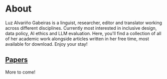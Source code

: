 # About 
Luz Alvariño Gabeiras is a linguist, researcher, editor and translator working across different disciplines. Currently most interested in inclusive design, data policy, AI ethics and LLM evaluation. Here, you'll find a collection of all of her academic work alongside articles written in her free time, most available for download. Enjoy your stay!

## [Papers](./papers.html)

More to come!
